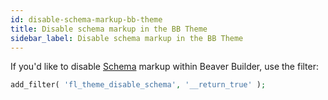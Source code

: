 ```yaml
---
id: disable-schema-markup-bb-theme
title: Disable schema markup in the BB Theme
sidebar_label: Disable schema markup in the BB Theme
---
```


If you'd like to disable [Schema](https://schema.org/) markup within Beaver Builder, use the filter:

```php
add_filter( 'fl_theme_disable_schema', '__return_true' );
```
